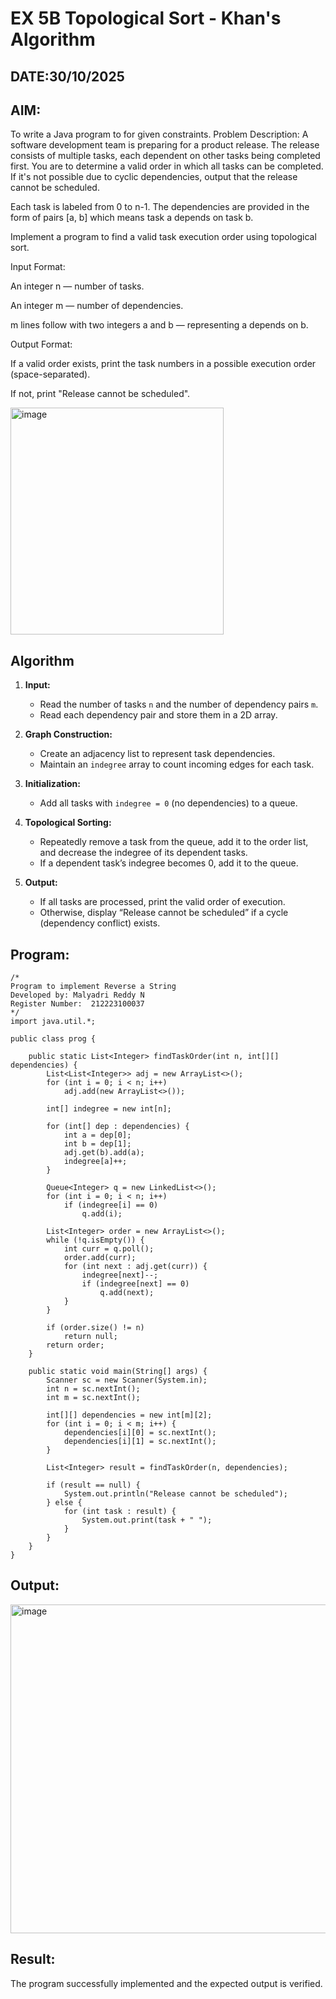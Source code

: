 
# EX 5B Topological Sort - Khan's Algorithm
## DATE:30/10/2025
## AIM:
To write a Java program to for given constraints.
Problem Description:
A software development team is preparing for a product release. The release consists of multiple tasks, each dependent on other tasks being completed first. You are to determine a valid order in which all tasks can be completed. If it's not possible due to cyclic dependencies, output that the release cannot be scheduled.

Each task is labeled from 0 to n-1. The dependencies are provided in the form of pairs [a, b] which means task a depends on task b.

Implement a program to find a valid task execution order using topological sort.

Input Format:

An integer n — number of tasks.

An integer m — number of dependencies.

m lines follow with two integers a and b — representing a depends on b.

Output Format:

If a valid order exists, print the task numbers in a possible execution order (space-separated).

If not, print "Release cannot be scheduled".

<img width="341" height="363" alt="image" src="https://github.com/user-attachments/assets/f0355541-4f66-49da-bcd3-171a799a7c1f" />

## Algorithm

1. **Input:**

   * Read the number of tasks `n` and the number of dependency pairs `m`.
   * Read each dependency pair and store them in a 2D array.

2. **Graph Construction:**

   * Create an adjacency list to represent task dependencies.
   * Maintain an `indegree` array to count incoming edges for each task.

3. **Initialization:**

   * Add all tasks with `indegree = 0` (no dependencies) to a queue.

4. **Topological Sorting:**

   * Repeatedly remove a task from the queue, add it to the order list, and decrease the indegree of its dependent tasks.
   * If a dependent task’s indegree becomes 0, add it to the queue.

5. **Output:**

   * If all tasks are processed, print the valid order of execution.
   * Otherwise, display “Release cannot be scheduled” if a cycle (dependency conflict) exists.


## Program:
```
/*
Program to implement Reverse a String
Developed by: Malyadri Reddy N
Register Number:  212223100037
*/
import java.util.*;

public class prog {

    public static List<Integer> findTaskOrder(int n, int[][] dependencies) {
        List<List<Integer>> adj = new ArrayList<>();
        for (int i = 0; i < n; i++)
            adj.add(new ArrayList<>());

        int[] indegree = new int[n];

        for (int[] dep : dependencies) {
            int a = dep[0];
            int b = dep[1];
            adj.get(b).add(a);
            indegree[a]++;
        }

        Queue<Integer> q = new LinkedList<>();
        for (int i = 0; i < n; i++)
            if (indegree[i] == 0)
                q.add(i);

        List<Integer> order = new ArrayList<>();
        while (!q.isEmpty()) {
            int curr = q.poll();
            order.add(curr);
            for (int next : adj.get(curr)) {
                indegree[next]--;
                if (indegree[next] == 0)
                    q.add(next);
            }
        }

        if (order.size() != n)
            return null;
        return order;
    }

    public static void main(String[] args) {
        Scanner sc = new Scanner(System.in);
        int n = sc.nextInt();
        int m = sc.nextInt();

        int[][] dependencies = new int[m][2];
        for (int i = 0; i < m; i++) {
            dependencies[i][0] = sc.nextInt();
            dependencies[i][1] = sc.nextInt();
        }

        List<Integer> result = findTaskOrder(n, dependencies);

        if (result == null) {
            System.out.println("Release cannot be scheduled");
        } else {
            for (int task : result) {
                System.out.print(task + " ");
            }
        }
    }
}

```

## Output:
<img width="778" height="526" alt="image" src="https://github.com/user-attachments/assets/e974c893-cc88-4e0e-934d-cb727552d82a" />



## Result:
The program successfully implemented and the expected output is verified.
